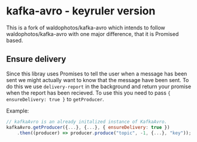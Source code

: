 # kafka-avro - keyruler version
This is a fork of waldophotos/kafka-avro which intends to follow waldophotos/kafka-avro with one major difference, that it is Promised based.

## Ensure delivery
Since this libray uses Promises to tell the user when a message has been sent we might actually want to know that the message have been sent. To do this we use `delivery-report` in the background and return your promise when the report has been recieved. To use this you need to pass `{ ensureDelivery: true }` to `getProducer`.

Example:
```js
// kafkaAvro is an already initalized instance of KafkaAvro.
kafkaAvro.getProducer({...}, {...}, { ensureDelivery: true })
    .then((producer) => producer.produce("topic", -1, {...}, "key"));
```

